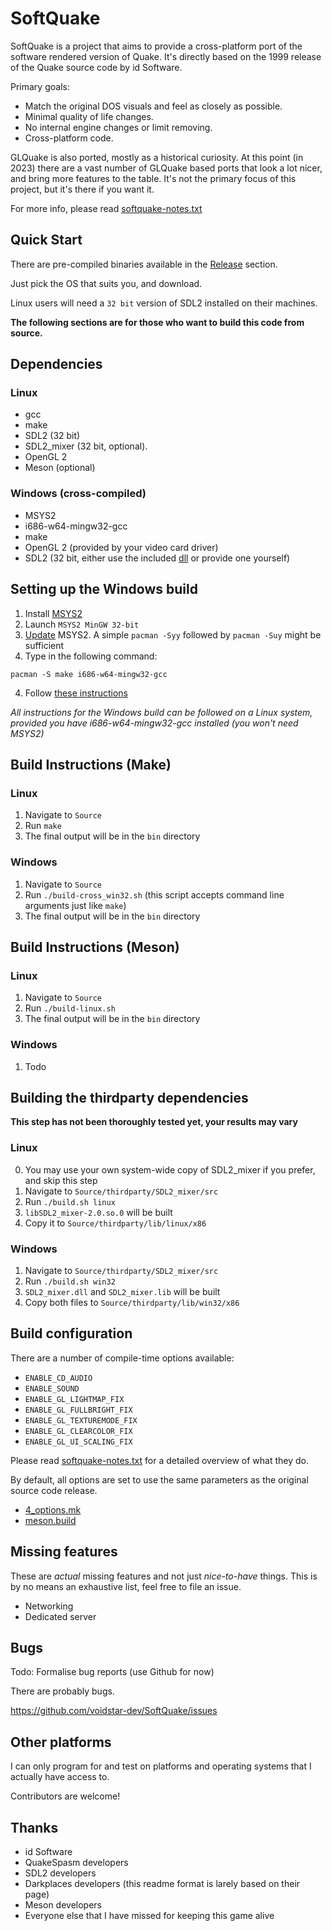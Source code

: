 # SoftQuake

SoftQuake is a project that aims to provide a cross-platform port of the software rendered version of Quake.
It's directly based on the 1999 release of the Quake source code by id Software.

Primary goals:
* Match the original DOS visuals and feel as closely as possible.
* Minimal quality of life changes.
* No internal engine changes or limit removing.
* Cross-platform code.

GLQuake is also ported, mostly as a historical curiosity.
At this point (in 2023) there are a vast number of GLQuake based ports that look a lot nicer, and bring more features to the table.
It's not the primary focus of this project, but it's there if you want it.

For more info, please read [softquake-notes.txt](Source/softquake-notes.txt)

## Quick Start
There are pre-compiled binaries available in the [Release](https://github.com/voidstar-dev/SoftQuake/releases) section.

Just pick the OS that suits you, and download.

Linux users will need a `32 bit` version of SDL2 installed on their machines.

**The following sections are for those who want to build this code from source.**
## Dependencies
### Linux
* gcc
* make
* SDL2 (32 bit)
* SDL2_mixer (32 bit, optional).
* OpenGL 2
* Meson (optional)


### Windows (cross-compiled)
* MSYS2
* i686-w64-mingw32-gcc
* make
* OpenGL 2 (provided by your video card driver)
* SDL2 (32 bit, either use the included [dll](Source/thirdparty/lib/win32/x86) or provide one yourself)


## Setting up the Windows build
1. Install [MSYS2](https://www.msys2.org/)
2. Launch `MSYS2 MinGW 32-bit`
3. [Update](https://www.msys2.org/docs/updating/) MSYS2. A simple `pacman -Syy` followed by `pacman -Suy` might be sufficient
3. Type in the following command:

```
pacman -S make i686-w64-mingw32-gcc
```

4. Follow [these instructions](#windows)

*All instructions for the Windows build can be followed on a Linux system,
provided you have i686-w64-mingw32-gcc installed (you won't need MSYS2)*


## Build Instructions (Make)
### Linux
1. Navigate to `Source`
2. Run `make`
3. The final output will be in the `bin` directory


### Windows
1. Navigate to `Source`
2. Run `./build-cross_win32.sh` (this script accepts command line arguments just like `make`)
3. The final output will be in the `bin` directory



## Build Instructions (Meson)
### Linux
1. Navigate to `Source`
2. Run `./build-linux.sh`
3. The final output will be in the `bin` directory

### Windows
1. Todo


## Building the thirdparty dependencies
**This step has not been thoroughly tested yet, your results may vary**

### Linux
0. You may use your own system-wide copy of SDL2_mixer if you prefer, and skip this step
1. Navigate to `Source/thirdparty/SDL2_mixer/src`
2. Run `./build.sh linux`
3. `libSDL2_mixer-2.0.so.0` will be built
4. Copy it to `Source/thirdparty/lib/linux/x86`

### Windows
1. Navigate to `Source/thirdparty/SDL2_mixer/src`
2. Run `./build.sh win32`
3. `SDL2_mixer.dll` and `SDL2_mixer.lib` will be built
4. Copy both files to `Source/thirdparty/lib/win32/x86`

## Build configuration
There are a number of compile-time options available:

* `ENABLE_CD_AUDIO`
* `ENABLE_SOUND`
* `ENABLE_GL_LIGHTMAP_FIX`
* `ENABLE_GL_FULLBRIGHT_FIX`
* `ENABLE_GL_TEXTUREMODE_FIX`
* `ENABLE_GL_CLEARCOLOR_FIX`
* `ENABLE_GL_UI_SCALING_FIX`

Please read [softquake-notes.txt](Source/softquake-notes.txt) for a detailed overview of what they do.

By default, all options are set to use the same parameters as the original source code release.

* [4_options.mk](Source/4_options.mk)
* [meson.build](Source/meson.build)


## Missing features
These are *actual* missing features and not just *nice-to-have* things.
This is by no means an exhaustive list, feel free to file an issue.
* Networking
* Dedicated server

## Bugs
Todo: Formalise bug reports (use Github for now)

There are probably bugs.

https://github.com/voidstar-dev/SoftQuake/issues

## Other platforms
I can only program for and test on platforms and operating systems that I actually have access to.

Contributors are welcome!

## Thanks
* id Software
* QuakeSpasm developers
* SDL2 developers
* Darkplaces developers (this readme format is larely based on their page)
* Meson developers
* Everyone else that I have missed for keeping this game alive
